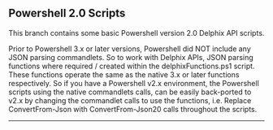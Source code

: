 ## Powershell 2.0 Scripts

<p>This branch contains some basic Powershell version 2.0 Delphix API scripts. </p> 

<p>Prior to Powershell 3.x or later versions, Powershell did NOT include any JSON parsing commandlets. So to work with Delphix APIs, JSON parsing functions where required / created within the delphixFunctions.ps1 script. These functions operate the same as the native 3.x or later functions respectively.  So if you have a Powershell v2.x environment, the Powershell scripts using the native commandlets calls, can be easily back-ported to v2.x by changing the commandlet calls to use the functions, i.e.  Replace ConvertFrom-Json with ConvertFrom-Json20 calls throughout the scripts. </p>

<hr />
  
